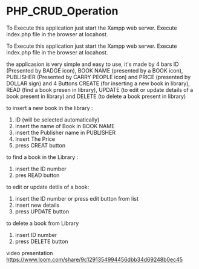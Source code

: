 # PHP_CRUD_Operation

To Execute this application just start the Xampp web server.
Execute index.php file in the browser at locahost.



To Execute this application just start the Xampp web server.
Execute index.php file in the browser at locahost.

the applicasion is very simple and easy to use, it's made by 4 bars ID (Presented by BADGE icon), BOOK NAME (presented by a BOOK icon), PUBLISHER (Presented by CARRY PEOPLE icon) and PRICE (presented by DOLLAR sign) and 4 Buttons CREATE (for inserting a new book in library), READ (find a book presen in library), UPDATE (to edit or update details of a book present in library) and DELETE (to delete a book present in library)

to insert a new book in the library :
1) ID (will be selected automatically)
2) insert the name of Book in BOOK NAME 
3) insert the Publisher name in PUBLISHER
4) Insert The Price
5) press CREAT button 

to find a book in the Library :
1) insert the ID number
2) pres READ button

to edit or update detils of a book:
1) insert the ID number or press edit button from list
2) insert new details 
3) press UPDATE button

to delete a book from Library
1) insert ID number
2) press DELETE button


video presentation https://www.loom.com/share/9c1291354994456dbb34d69248b0ec45

